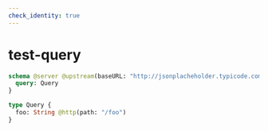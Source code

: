 ```yaml
---
check_identity: true
---
```


# test-query

```graphql @server
schema @server @upstream(baseURL: "http://jsonplacheholder.typicode.com") {
  query: Query
}

type Query {
  foo: String @http(path: "/foo")
}
```
